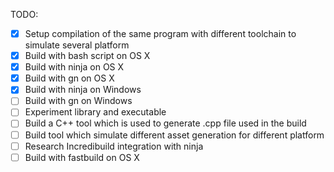 TODO:
- [x] Setup compilation of the same program with different toolchain to
simulate several platform
- [x] Build with bash script on OS X
- [x] Build with ninja on OS X
- [x] Build with gn on OS X
- [x] Build with ninja on Windows
- [ ] Build with gn on Windows
- [ ] Experiment library and executable
- [ ] Build a C++ tool which is used to generate .cpp file used in the build
- [ ] Build tool which simulate different asset generation for different platform
- [ ] Research Incredibuild integration with ninja
- [ ] Build with fastbuild on OS X